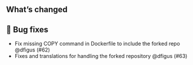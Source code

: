 ## What’s changed

## 🐛 Bug fixes

- Fix missing COPY command in Dockerfile to include the forked repo @dfigus (#62)
- Fixes and translations for handling the forked repository @dfigus (#63)
